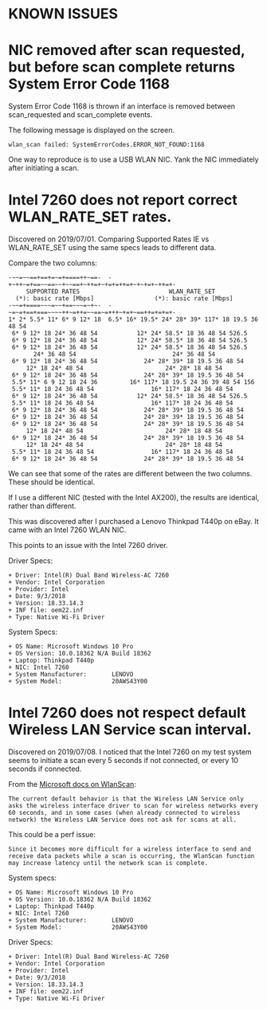 KNOWN ISSUES
============

# NIC removed after scan requested, but before scan complete returns System Error Code 1168

System Error Code 1168 is thrown if an interface is removed between scan_requested and scan_complete events.  

The following message is displayed on the screen.

`wlan_scan failed: SystemErrorCodes.ERROR_NOT_FOUND:1168`

One way to reproduce is to use a USB WLAN NIC. Yank the NIC immediately after initiating a scan.

# Intel 7260 does not report correct WLAN_RATE_SET rates. 

Discovered on 2019/07/01. Comparing Supported Rates IE vs WLAN_RATE_SET using the same specs leads to different data.

Compare the two columns:

```
-~~=~~==+==+=~=+====++~==-  -+~++~=+==~~==~~+~~==+~++=+~+=+=++=+~+~+=+~++=+-
     SUPPORTED RATES                         WLAN_RATE_SET
  (*): basic rate [Mbps]                 (*): basic rate [Mbps]
-~~=+====~~~=~~+==~~~=~+~-  -~=~=+==+===~~~~++~=++=~~==~=+++~+=+~==++=+=+=+-
1* 2* 5.5* 11* 6* 9 12* 18  6.5* 16* 19.5* 24* 28* 39* 117* 18 19.5 36 48 54
 6* 9 12* 18 24* 36 48 54           12* 24* 58.5* 18 36 48 54 526.5
 6* 9 12* 18 24* 36 48 54           12* 24* 58.5* 18 36 48 54 526.5
 6* 9 12* 18 24* 36 48 54           12* 24* 58.5* 18 36 48 54 526.5
       24* 36 48 54                           24* 36 48 54
 6* 9 12* 18 24* 36 48 54             24* 28* 39* 18 19.5 36 48 54
     12* 18 24* 48 54                       24* 28* 18 48 54
 6* 9 12* 18 24* 36 48 54             24* 28* 39* 18 19.5 36 48 54
 5.5* 11* 6 9 12 18 24 36         16* 117* 18 19.5 24 36 39 48 54 156
 5.5* 11* 18 24 36 48 54                16* 117* 18 24 36 48 54
 6* 9 12* 18 24* 36 48 54           12* 24* 58.5* 18 36 48 54 526.5
 5.5* 11* 18 24 36 48 54                16* 117* 18 24 36 48 54
 6* 9 12* 18 24* 36 48 54             24* 28* 39* 18 19.5 36 48 54
 6* 9 12* 18 24* 36 48 54             24* 28* 39* 18 19.5 36 48 54
 6* 9 12* 18 24* 36 48 54             24* 28* 39* 18 19.5 36 48 54
     12* 18 24* 48 54                       24* 28* 18 48 54
 6* 9 12* 18 24* 36 48 54             24* 28* 39* 18 19.5 36 48 54
     12* 18 24* 48 54                       24* 28* 18 48 54
 5.5* 11* 18 24 36 48 54                16* 117* 18 24 36 48 54
 6* 9 12* 18 24* 36 48 54             24* 28* 39* 18 19.5 36 48 54
```

We can see that some of the rates are different between the two columns. These should be identical.

If I use a different NIC (tested with the Intel AX200), the results are identical, rather than different.

This was discovered after I purchased a Lenovo Thinkpad T440p on eBay. It came with an Intel 7260 WLAN NIC.

This points to an issue with the Intel 7260 driver.

Driver Specs:

```
+ Driver: Intel(R) Dual Band Wireless-AC 7260
+ Vendor: Intel Corporation
+ Provider: Intel
+ Date: 9/3/2018
+ Version: 18.33.14.3
+ INF file: oem22.inf
+ Type: Native Wi-Fi Driver
```

System Specs:
 
```
+ OS Name: Microsoft Windows 10 Pro
+ OS Version: 10.0.18362 N/A Build 18362
+ Laptop: Thinkpad T440p
+ NIC: Intel 7260
+ System Manufacturer:       LENOVO
+ System Model:              20AWS43Y00
```

# Intel 7260 does not respect default Wireless LAN Service scan interval.

Discovered on 2019/07/08. I noticed that the Intel 7260 on my test system seems to initiate a scan every 5 seconds if not connected, or every 10 seconds if connected.

From the [Microsoft docs on WlanScan](https://docs.microsoft.com/en-us/windows/win32/api/wlanapi/nf-wlanapi-wlanscan):

```
The current default behavior is that the Wireless LAN Service only asks the wireless interface driver to scan for wireless networks every 60 seconds, and in some cases (when already connected to wireless network) the Wireless LAN Service does not ask for scans at all. 
```

This could be a perf issue:

```
Since it becomes more difficult for a wireless interface to send and receive data packets while a scan is occurring, the WlanScan function may increase latency until the network scan is complete.
```

System specs:

```
+ OS Name: Microsoft Windows 10 Pro
+ OS Version: 10.0.18362 N/A Build 18362
+ Laptop: Thinkpad T440p
+ NIC: Intel 7260
+ System Manufacturer:       LENOVO
+ System Model:              20AWS43Y00
```

Driver Specs:

```
+ Driver: Intel(R) Dual Band Wireless-AC 7260
+ Vendor: Intel Corporation
+ Provider: Intel
+ Date: 9/3/2018
+ Version: 18.33.14.3
+ INF file: oem22.inf
+ Type: Native Wi-Fi Driver
```